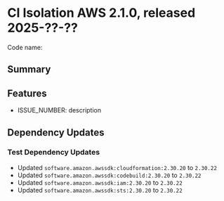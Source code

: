 # CI Isolation AWS 2.1.0, released 2025-??-??

Code name:

## Summary

## Features

* ISSUE_NUMBER: description

## Dependency Updates

### Test Dependency Updates

* Updated `software.amazon.awssdk:cloudformation:2.30.20` to `2.30.22`
* Updated `software.amazon.awssdk:codebuild:2.30.20` to `2.30.22`
* Updated `software.amazon.awssdk:iam:2.30.20` to `2.30.22`
* Updated `software.amazon.awssdk:sts:2.30.20` to `2.30.22`
